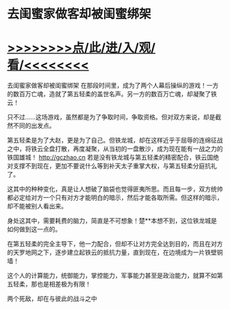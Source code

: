 # 去闺蜜家做客却被闺蜜绑架

# <a href="https://https://github.com/kiuhd/dfrw/issues/1">>>>>>>>>点/此/进/入/观/看/<<<<<<<<</a>

去闺蜜家做客却被闺蜜绑架
在那段时间里，成为了两个人幕后操纵的游戏！一方的数百万亡魂，造就了第五轻柔的盖世名声。另一方的数百万亡魂，却凝聚了铁云！

只不过……这场游戏，虽然都是为了争取时间，争取资格。但对双方来说，却是截然不同的出发点。

第五轻柔是为了大赵，更是为了自己。但铁龙城，却在这样近乎于屈辱的连绵征战之中，将铁云全盘打散，再度凝聚，从当初的一盘散沙，成为现在能有一战之力的铁国雄城！
http://gczhao.cn
若是没有铁龙城与第五轻柔的精密配合，铁云国绝对支撑不到现在，更加不要说什么等到补天太子重掌大权，与第五轻柔分庭抗礼了。

这其中的种种变化，真是让人想破了脑袋也觉得匪夷所思。而且每一步，双方统帅都必定给对方一个只有对方才能明白的暗示，然后才能各取所需。但这样的暗示，却不能被别人看出来。

身处这其中，需要耗费的脑力，简直是不可想象！楚**本想不到，这位铁龙城是如何做到这一点的。

在第五轻柔的完全主导下，他一力配合，但却不让对方完全达到目的，而且在对方的天罗地网之下，逐步建立起铁云的抵抗力量，直到现在，在边境成为一片铁壁铜墙！

这个人的计算能力，统御能力，掌控能力，军事能力甚至是政治能力，就算不如第五轻柔，那也是相差极为有限！

两个死敌，却在与彼此的战斗之中
